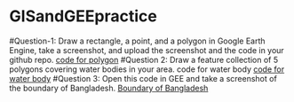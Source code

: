 # GISandGEEpractice
#Question-1: Draw a rectangle, a point, and a polygon in Google Earth Engine, take a screenshot, and upload the screenshot and the code in your github repo.
[code for polygon](https://code.earthengine.google.com/0eaec9c7b968d426276f3f00269085bc)
#Question 2: Draw a feature collection of 5 polygons covering water bodies in your area.
code for water body
[code for water body](https://code.earthengine.google.com/36c558e17a7142b3d48029ebe621a245)
#Question 3:
Open this code in GEE and take a screenshot of the boundary of Bangladesh.
[Boundary of Bangladesh](https://code.earthengine.google.com/cf8b23f4e5d1dac64a331b0b89f18232?fbclid=IwAR1w-F30pmcyN0uvxB1UgO6hHXfrTXSrJWbjWIBY2y0WurbA5oI_yJxm990)
